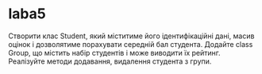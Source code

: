 # laba5
Створити клас Student, який міститиме його ідентифікаційні дані, масив оцінок і дозволятиме порахувати середній бал студента. Додайте class Group, що містить набір студентів і може виводити їх рейтинг. Реалізуйте методи додавання, видалення студента з групи.
